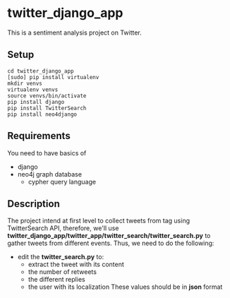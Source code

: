 # twitter_django_app
This is a sentiment analysis project on Twitter. 

## Setup
```
cd twitter_django_app
[sudo] pip install virtualenv
mkdir venvs
virtualenv venvs
source venvs/bin/activate
pip install django
pip install TwitterSearch
pip install neo4django
```
## Requirements
You need to have basics of
- django 
- neo4j graph database 
  - cypher query language

## Description
The project intend at first level to collect tweets from tag using TwitterSearch API, therefore, we'll use **twitter_django_app/twitter_app/twitter_search/twitter_search.py** to gather tweets from different events. Thus, we need to do the following:
- edit the **twitter_search.py** to:
   -  extract the tweet with its content 
   -  the number of retweets 
   -  the different replies
   -  the user with its localization
These values should be in **json** format 
